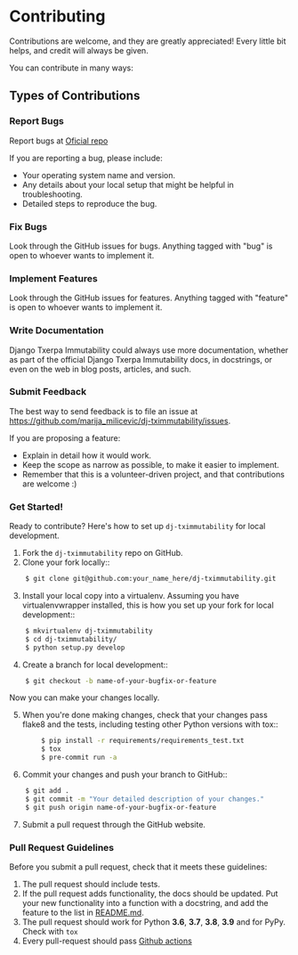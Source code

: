 # Contributing

Contributions are welcome, and they are greatly appreciated! Every
little bit helps, and credit will always be given. 

You can contribute in many ways:

## Types of Contributions

### Report Bugs

Report bugs at [Oficial repo](https://github.com/txerpa/dj-tximmutability/issues)

If you are reporting a bug, please include:

* Your operating system name and version.
* Any details about your local setup that might be helpful in troubleshooting.
* Detailed steps to reproduce the bug.

### Fix Bugs

Look through the GitHub issues for bugs. Anything tagged with "bug"
is open to whoever wants to implement it.

### Implement Features

Look through the GitHub issues for features. Anything tagged with "feature"
is open to whoever wants to implement it.

### Write Documentation

Django Txerpa Immutability could always use more documentation, whether as part of the 
official Django Txerpa Immutability docs, in docstrings, or even on the web in blog posts,
articles, and such.

### Submit Feedback

The best way to send feedback is to file an issue at https://github.com/marija_milicevic/dj-tximmutability/issues.

If you are proposing a feature:

* Explain in detail how it would work.
* Keep the scope as narrow as possible, to make it easier to implement.
* Remember that this is a volunteer-driven project, and that contributions
  are welcome :)

### Get Started!

Ready to contribute? Here's how to set up `dj-tximmutability` for local development.

1. Fork the `dj-tximmutability` repo on GitHub.
2. Clone your fork locally::
```bash
    $ git clone git@github.com:your_name_here/dj-tximmutability.git
```

3. Install your local copy into a virtualenv. Assuming you have virtualenvwrapper installed, this is how you set up your fork for local development::
```bash
    $ mkvirtualenv dj-tximmutability
    $ cd dj-tximmutability/
    $ python setup.py develop
```

4. Create a branch for local development::
```bash
    $ git checkout -b name-of-your-bugfix-or-feature
```
   Now you can make your changes locally.

5. When you're done making changes, check that your changes pass flake8 and the
   tests, including testing other Python versions with tox::
```bash
        $ pip install -r requirements/requirements_test.txt
        $ tox
        $ pre-commit run -a
``` 

6. Commit your changes and push your branch to GitHub::
```bash
    $ git add .
    $ git commit -m "Your detailed description of your changes."
    $ git push origin name-of-your-bugfix-or-feature
```
7. Submit a pull request through the GitHub website.

### Pull Request Guidelines

Before you submit a pull request, check that it meets these guidelines:

1. The pull request should include tests.
2. If the pull request adds functionality, the docs should be updated. Put
   your new functionality into a function with a docstring, and add the
   feature to the list in [README.md](https://github.com/txerpa/dj-tximmutability/blob/master/README.md).
3. The pull request should work for Python **3.6**, **3.7**, **3.8**, **3.9** and for PyPy. Check with `tox`
4. Every pull-request should pass [Github actions](https://github.com/txerpa/dj-tximmutability/actions) 


